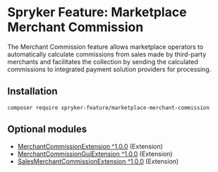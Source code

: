 # Spryker Feature: Marketplace Merchant Commission

The Merchant Commission feature allows marketplace operators to automatically calculate commissions from sales made by third-party merchants and facilitates the collection by sending the calculated commissions to integrated payment solution providers for processing.

## Installation

```
composer require spryker-feature/marketplace-merchant-commission
```

## Optional modules
- [MerchantCommissionExtension ^1.0.0](https://github.com/spryker/merchant-commission-extension) (Extension)
- [MerchantCommissionGuiExtension ^1.0.0](https://github.com/spryker/merchant-commission-gui-extension) (Extension)
- [SalesMerchantCommissionExtension ^1.0.0](https://github.com/spryker/sales-merchant-commission-extension) (Extension)
